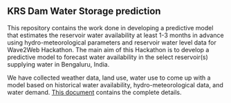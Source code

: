 ## KRS Dam Water Storage prediction

This repository contains the work done in developing a predictive model that estimates the reservoir water availability at least 1-3 months in advance using hydro-meteorological parameters and reservoir water level data for Wave2Web Hackathon. The main aim of this Hackathon is to develop a predictive model to forecast water availability in the select reservoir(s) supplying water in Bengaluru, India.

We have collected weather data, land use, water use to come up with a model based on historical water availability, hydro-meteorological data, and water demand. [This document](https://github.com/Arghyam-Team/KRSPrediction/blob/main/Arghyam%20Final%20Report.pdf) contains the complete details. 
